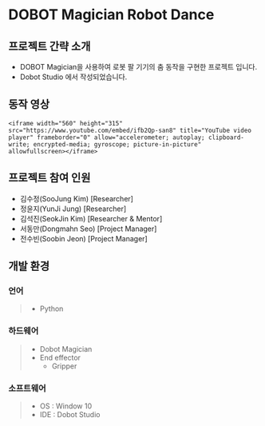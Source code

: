 # DOBOT Magician Robot Dance

## 프로젝트 간략 소개
* DOBOT Magician을 사용하여 로봇 팔 기기의 춤 동작을 구현한 프로젝트 입니다.
* Dobot Studio 에서 작성되었습니다.

## 동작 영상

```includes
<iframe width="560" height="315" src="https://www.youtube.com/embed/ifb2Qp-san8" title="YouTube video player" frameborder="0" allow="accelerometer; autoplay; clipboard-write; encrypted-media; gyroscope; picture-in-picture" allowfullscreen></iframe>
```

## 프로젝트 참여 인원
* 김수정(SooJung Kim) [Researcher]
* 정윤지(YunJi Jung) [Researcher]
* 김석진(SeokJin Kim) [Researcher & Mentor]
* 서동만(Dongmahn Seo) [Project Manager]
* 전수빈(Soobin Jeon) [Project Manager]

## 개발 환경
### 언어
>* Python
### 하드웨어
>* Dobot Magician
>  * End effector
>    * Gripper
### 소프트웨어
>* OS : Window 10
>* IDE : Dobot Studio
